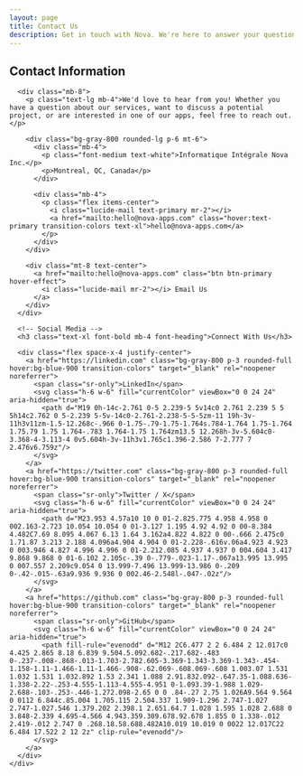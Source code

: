 ```yaml
---
layout: page
title: Contact Us
description: Get in touch with Nova. We're here to answer your questions about our app development and software services.
---
```


<div class="max-w-5xl mx-auto">
  <div class="md:grid-cols-1 max-w-3xl mx-auto">
    <!-- Contact Information -->
    <div>
      <h2 class="text-2xl font-bold mb-6 font-heading">Contact Information</h2>
      
      <div class="mb-8">
        <p class="text-lg mb-4">We'd love to hear from you! Whether you have a question about our services, want to discuss a potential project, or are interested in one of our apps, feel free to reach out.</p>
        
        <div class="bg-gray-800 rounded-lg p-6 mt-6">
          <div class="mb-4">
            <p class="font-medium text-white">Informatique Intégrale Nova Inc.</p>
            <p>Montreal, QC, Canada</p>
          </div>
          
          <div class="mb-4">
            <p class="flex items-center">
              <i class="lucide-mail text-primary mr-2"></i>
              <a href="mailto:hello@nova-apps.com" class="hover:text-primary transition-colors text-xl">hello@nova-apps.com</a>
            </p>
          </div>
        </div>

        <div class="mt-8 text-center">
          <a href="mailto:hello@nova-apps.com" class="btn btn-primary hover-effect">
            <i class="lucide-mail mr-2"></i> Email Us
          </a>
        </div>
      </div>
      
      <!-- Social Media -->
      <h3 class="text-xl font-bold mb-4 font-heading">Connect With Us</h3>
      
      <div class="flex space-x-4 justify-center">
        <a href="https://linkedin.com" class="bg-gray-800 p-3 rounded-full hover:bg-blue-900 transition-colors" target="_blank" rel="noopener noreferrer">
          <span class="sr-only">LinkedIn</span>
          <svg class="h-6 w-6" fill="currentColor" viewBox="0 0 24 24" aria-hidden="true">
            <path d="M19 0h-14c-2.761 0-5 2.239-5 5v14c0 2.761 2.239 5 5 5h14c2.762 0 5-2.239 5-5v-14c0-2.761-2.238-5-5-5zm-11 19h-3v-11h3v11zm-1.5-12.268c-.966 0-1.75-.79-1.75-1.764s.784-1.764 1.75-1.764 1.75.79 1.75 1.764-.783 1.764-1.75 1.764zm13.5 12.268h-3v-5.604c0-3.368-4-3.113-4 0v5.604h-3v-11h3v1.765c1.396-2.586 7-2.777 7 2.476v6.759z"/>
          </svg>
        </a>
        <a href="https://twitter.com" class="bg-gray-800 p-3 rounded-full hover:bg-blue-900 transition-colors" target="_blank" rel="noopener noreferrer">
          <span class="sr-only">Twitter / X</span>
          <svg class="h-6 w-6" fill="currentColor" viewBox="0 0 24 24" aria-hidden="true">
            <path d="M23.953 4.57a10 10 0 01-2.825.775 4.958 4.958 0 002.163-2.723 10.054 10.054 0 01-3.127 1.195 4.92 4.92 0 00-8.384 4.482C7.69 8.095 4.067 6.13 1.64 3.162a4.822 4.822 0 00-.666 2.475c0 1.71.87 3.213 2.188 4.096a4.904 4.904 0 01-2.228-.616v.06a4.923 4.923 0 003.946 4.827 4.996 4.996 0 01-2.212.085 4.937 4.937 0 004.604 3.417 9.868 9.868 0 01-6.102 2.105c-.39 0-.779-.023-1.17-.067a13.995 13.995 0 007.557 2.209c9.054 0 13.999-7.496 13.999-13.986 0-.209 0-.42-.015-.63a9.936 9.936 0 002.46-2.548l-.047-.02z"/>
          </svg>
        </a>
        <a href="https://github.com" class="bg-gray-800 p-3 rounded-full hover:bg-blue-900 transition-colors" target="_blank" rel="noopener noreferrer">
          <span class="sr-only">GitHub</span>
          <svg class="h-6 w-6" fill="currentColor" viewBox="0 0 24 24" aria-hidden="true">
            <path fill-rule="evenodd" d="M12 2C6.477 2 2 6.484 2 12.017c0 4.425 2.865 8.18 6.839 9.504.5.092.682-.217.682-.483 0-.237-.008-.868-.013-1.703-2.782.605-3.369-1.343-3.369-1.343-.454-1.158-1.11-1.466-1.11-1.466-.908-.62.069-.608.069-.608 1.003.07 1.531 1.032 1.531 1.032.892 1.53 2.341 1.088 2.91.832.092-.647.35-1.088.636-1.338-2.22-.253-4.555-1.113-4.555-4.951 0-1.093.39-1.988 1.029-2.688-.103-.253-.446-1.272.098-2.65 0 0 .84-.27 2.75 1.026A9.564 9.564 0 0112 6.844c.85.004 1.705.115 2.504.337 1.909-1.296 2.747-1.027 2.747-1.027.546 1.379.202 2.398.1 2.651.64.7 1.028 1.595 1.028 2.688 0 3.848-2.339 4.695-4.566 4.943.359.309.678.92.678 1.855 0 1.338-.012 2.419-.012 2.747 0 .268.18.58.688.482A10.019 10.019 0 0022 12.017C22 6.484 17.522 2 12 2z" clip-rule="evenodd"/>
          </svg>
        </a>
      </div>
    </div>
  </div>
</div> 